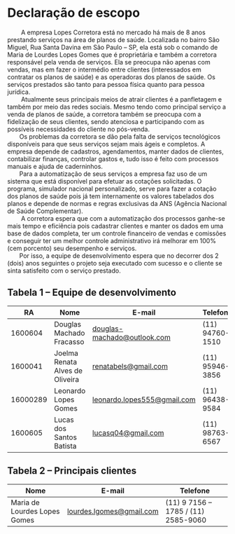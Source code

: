 # Declaração de escopo  

&nbsp; &nbsp; &nbsp; &nbsp; A empresa Lopes Corretora está no mercado há mais de 8 anos prestando serviços na área de planos de saúde. Localizada no bairro São Miguel, Rua Santa Davina em São Paulo – SP, ela está sob o comando de Maria de Lourdes Lopes Gomes que é proprietária e também a corretora responsável pela venda de serviços. Ela se preocupa não apenas com vendas, mas em fazer o intermédio entre clientes (interessados em contratar os planos de saúde) e as operadoras dos planos de saúde. Os serviços prestados são tanto para pessoa física quanto para pessoa jurídica.  
&nbsp; &nbsp; &nbsp; &nbsp; Atualmente seus principais meios de atrair clientes é a panfletagem e também por meio das redes sociais. Mesmo tendo como principal serviço a venda de planos de saúde, a corretora também se preocupa com a fidelização de seus clientes, sendo atenciosa e participando com as possíveis necessidades do cliente no pós-venda.  
&nbsp; &nbsp; &nbsp; &nbsp;Os problemas da corretora se dão pela falta de serviços tecnológicos disponíveis para que seus serviços sejam mais ágeis e completos. A empresa depende de cadastros, agendamentos, manter dados de clientes, contabilizar finanças, controlar gastos e, tudo isso é feito com processos manuais e ajuda de caderninhos.  
&nbsp; &nbsp; &nbsp; &nbsp;Para a automatização de seus serviços a empresa faz uso de um sistema que está disponível para efetuar as cotações solicitadas. O programa, simulador nacional personalizado, serve para fazer a cotação dos planos de saúde pois já tem internamente os valores tabelados dos planos e depende de normas e regras exclusivas da ANS (Agência Nacional de Saúde Complementar).  
&nbsp; &nbsp; &nbsp; &nbsp; A corretora espera que com a automatização dos processos ganhe-se mais tempo e eficiência pois cadastrar clientes e manter os dados em uma base de dados completa, ter um controle financeiro de vendas e comissões e conseguir ter um melhor controle administrativo irá melhorar em 100% (cem porcento) seu desempenho e serviços.  
&nbsp; &nbsp; &nbsp; &nbsp;Por isso, a equipe de desenvolvimento espera que no decorrer dos 2 (dois) anos seguintes o projeto seja executado com sucesso e o cliente se sinta satisfeito com o serviço prestado. 

## Tabela 1 – Equipe de desenvolvimento
RA   	| Nome                          |E-mail	                     |Telefone
--------|-------------------------------|----------------------------|---------------
1600604 |Douglas Machado Fracasso       |douglas-machado@outlook.com |(11) 94760-1510
1600041 |Joelma Renata Alves de Oliveira|renatabels@gmail.com        |(11) 95946-3856
16000289|Leonardo Lopes Gomes           |leonardo.lopes555@gmail.com |(11) 96438-9584
1600605 |Lucas dos Santos Batista	    |lucasq04@gmail.com          |(11) 98763-6567


## Tabela 2 – Principais clientes
 Nome                          |E-mail	                     |Telefone
-------------------------------|----------------------------|---------------
Maria de Lourdes Lopes Gomes   |lourdes.lgomes@gmail.com    |(11) 9 7156 – 1785 / (11) 2585-9060




